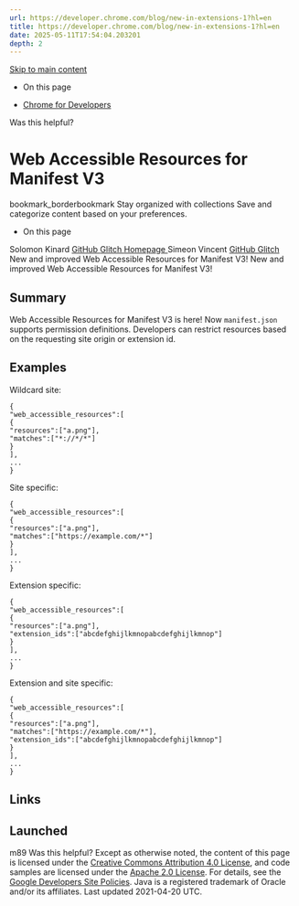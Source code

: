 ```yaml
---
url: https://developer.chrome.com/blog/new-in-extensions-1?hl=en
title: https://developer.chrome.com/blog/new-in-extensions-1?hl=en
date: 2025-05-11T17:54:04.203201
depth: 2
---
```


[ Skip to main content ](https://developer.chrome.com/blog/new-in-extensions-1?hl=en#main-content)


  * On this page


  * [ Chrome for Developers ](https://developer.chrome.com/)


Was this helpful?
#  Web Accessible Resources for Manifest V3 
bookmark_borderbookmark Stay organized with collections  Save and categorize content based on your preferences.
  * On this page


Solomon Kinard 
[ GitHub ](https://github.com/solomonkinard) [ Glitch ](https://glitch.com/@solomonkinard) [ Homepage ](https://kinard.com)
Simeon Vincent 
[ GitHub ](https://github.com/dotproto) [ Glitch ](https://glitch.com/@dotproto)
New and improved Web Accessible Resources for Manifest V3!
New and improved Web Accessible Resources for Manifest V3!
## Summary
Web Accessible Resources for Manifest V3 is here! Now `manifest.json` supports permission definitions. Developers can restrict resources based on the requesting site origin or extension id.
## Examples
Wildcard site:
```
{
"web_accessible_resources":[
{
"resources":["a.png"],
"matches":["*://*/*"]
}
],
...
}

```

Site specific:
```
{
"web_accessible_resources":[
{
"resources":["a.png"],
"matches":["https://example.com/*"]
}
],
...
}

```

Extension specific:
```
{
"web_accessible_resources":[
{
"resources":["a.png"],
"extension_ids":["abcdefghijlkmnopabcdefghijlkmnop"]
}
],
...
}

```

Extension and site specific:
```
{
"web_accessible_resources":[
{
"resources":["a.png"],
"matches":["https://example.com/*"],
"extension_ids":["abcdefghijlkmnopabcdefghijlkmnop"]
}
],
...
}

```

## Links


## Launched
m89
Was this helpful?
Except as otherwise noted, the content of this page is licensed under the [Creative Commons Attribution 4.0 License](https://creativecommons.org/licenses/by/4.0/), and code samples are licensed under the [Apache 2.0 License](https://www.apache.org/licenses/LICENSE-2.0). For details, see the [Google Developers Site Policies](https://developers.google.com/site-policies). Java is a registered trademark of Oracle and/or its affiliates.
Last updated 2021-04-20 UTC.

